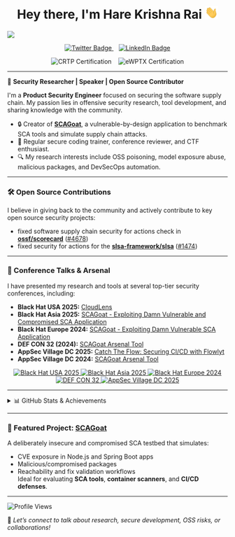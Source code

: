 <h1 align="center">Hey there, I'm Hare Krishna Rai <img src="https://raw.githubusercontent.com/harekrishnarai/harekrishnarai/master/wave.gif" width="30px"></h1>

<img align="center" src="https://img.shields.io/badge/I_am_Looking_for_Opportunities-Available-brightgreen"/>



<p align="center">
  <a href="https://x.com/harekrishna_rai">
    <img src="https://img.shields.io/badge/@harekrishna_rai-000000?style=flat-square&logo=x&logoColor=white" alt="Twitter Badge"/>
  </a>
  &nbsp;&nbsp;
  <a href="https://www.linkedin.com/in/harekrishnarai/">
    <img src="https://img.shields.io/badge/Hare Krishna Rai-0A66C2?style=flat-square&logo=linkedin&logoColor=white" alt="LinkedIn Badge"/>
  </a>
</p>

<p align="center">
  <img src="https://img.shields.io/badge/CRTP-Certified%20Red%20Team%20Professional-red?style=flat-square" alt="CRTP Certification"/>
  &nbsp;&nbsp;
  <img src="https://img.shields.io/badge/eWPTX-Web%20Application%20Pentester%20eXtreme-purple?style=flat-square" alt="eWPTX Certification"/>
</p>

---

🎯 **Security Researcher | Speaker | Open Source Contributor**

I'm a **Product Security Engineer** focused on securing the software supply chain. My passion lies in offensive security research, tool development, and sharing knowledge with the community.

- 🔒 Creator of [**SCAGoat**](https://github.com/harekrishnarai/Damn-vulnerable-sca), a vulnerable-by-design application to benchmark SCA tools and simulate supply chain attacks.
- 🧰 Regular secure coding trainer, conference reviewer, and CTF enthusiast.
- 🔍 My research interests include OSS poisoning, model exposure abuse, malicious packages, and DevSecOps automation.

---

### 🛠️ Open Source Contributions

I believe in giving back to the community and actively contribute to key open source security projects:

-   fixed software supply chain security for actions check in **[ossf/scorecard](https://github.com/ossf/scorecard)** ([#4678](https://github.com/ossf/scorecard/pull/4678))
-   fixed security for actions for the **[slsa-framework/slsa](https://github.com/slsa-framework/slsa)** ([#1474](https://github.com/slsa-framework/slsa/pull/1474))

---

### 🎤 Conference Talks & Arsenal

I have presented my research and tools at several top-tier security conferences, including:

- **Black Hat USA 2025:** [CloudLens](https://www.blackhat.com/us-25/arsenal/schedule/#cloudlens-45646)
- **Black Hat Asia 2025:** [SCAGoat - Exploiting Damn Vulnerable and Compromised SCA Application](https://www.blackhat.com/asia-25/arsenal/schedule/index.html#scagoat---exploiting-damn-vulnerable-and-compromised-sca-application-43960)
- **Black Hat Europe 2024:** [SCAGoat - Exploiting Damn Vulnerable SCA Application](https://www.blackhat.com/eu-24/arsenal/schedule/index.html#scagoat---exploiting-damn-vulnerable-sca-application-42139)
- **DEF CON 32 (2024):** [SCAGoat Arsenal Tool](https://forum.defcon.org/node/249617)
- **AppSec Village DC 2025:** [Catch The Flow: Securing CI/CD with Flowlyt](https://www.appsecvillage.com/events/dc-2025/catch-the-flow-securing-ci-cd-with-flowlyt-945520)
- **AppSec Village DC 2024:** [SCAGoat Arsenal Tool](https://www.appsecvillage.com/events/dc-2024/arsenal-scagoat-661284)

<p align="center">
  <a href="https://www.blackhat.com/us-25/arsenal/schedule/#cloudlens-45646">
    <img src="https://img.shields.io/badge/BlackHat%20USA-2025-black?style=for-the-badge&logo=blackhat&logoColor=white" alt="Black Hat USA 2025"/>
  </a>
  <a href="https://www.blackhat.com/asia-25/arsenal/schedule/index.html#scagoat---exploiting-damn-vulnerable-and-compromised-sca-application-43960">
    <img src="https://img.shields.io/badge/BlackHat%20Asia-2025-black?style=for-the-badge&logo=blackhat&logoColor=white" alt="Black Hat Asia 2025"/>
  </a>
  <a href="https://www.blackhat.com/eu-24/arsenal/schedule/index.html#scagoat---exploiting-damn-vulnerable-sca-application-42139">
    <img src="https://img.shields.io/badge/BlackHat%20Europe-2024-black?style=for-the-badge&logo=blackhat&logoColor=white" alt="Black Hat Europe 2024"/>
  </a>
  <a href="https://forum.defcon.org/node/249617">
    <img src="https://img.shields.io/badge/DEF%20CON-32-000000?style=for-the-badge&logo=probot&logoColor=white" alt="DEF CON 32"/>
  </a>
  <a href="https://www.appsecvillage.com/events/dc-2025/catch-the-flow-securing-ci-cd-with-flowlyt-945520">
    <img src="https://img.shields.io/badge/AppSec%20Village-DC%202025-blueviolet?style=for-the-badge" alt="AppSec Village DC 2025"/>
  </a>
</p>

---

<details>
<summary>📊 GitHub Stats & Achievements</summary>
<br/>
<p align="center">
  <img src="https://github-readme-streak-stats.herokuapp.com/?user=harekrishnarai&theme=vue-dark&hide_border=false" alt="Streak Stats"/>
  <br/><br/>
  <img src="https://github-readme-stats.vercel.app/api/top-langs/?username=harekrishnarai&theme=vue-dark&hide_border=false&layout=compact" alt="Top Languages"/>
  <br/><br/>
  <img src="https://github-profile-trophy.vercel.app/?username=harekrishnarai&theme=gitdimmed&no-frame=true&no-bg=true&margin-w=4" alt="GitHub Trophies"/>
</p>
</details>

---

### 📌 Featured Project: [SCAGoat](https://github.com/harekrishnarai/Damn-vulnerable-sca)

A deliberately insecure and compromised SCA testbed that simulates:
- CVE exposure in Node.js and Spring Boot apps
- Malicious/compromised packages
- Reachability and fix validation workflows  
Ideal for evaluating **SCA tools**, **container scanners**, and **CI/CD defenses**.

---

<p align="left">
  <img src="https://komarev.com/ghpvc/?username=harekrishnarai&label=Profile%20views&color=0e75b6&style=flat" alt="Profile Views"/>
</p>

💬 *Let’s connect to talk about research, secure development, OSS risks, or collaborations!*
